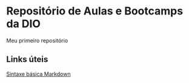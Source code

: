 # Repositório de Aulas e Bootcamps da DIO
Meu primeiro repositório

## Links úteis
[Sintaxe básica Markdown](https://www.markdownguide.org/)
